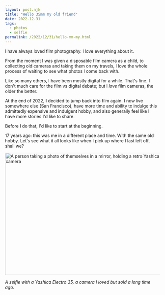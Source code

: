 ```yaml
---
layout: post.njk
title: "Hello 35mm my old friend"
date: 2022-12-31
tags: 
  - photos
  - selfie
permalink: /2022/12/31/hello-mm-my.html
---
```

I have always loved film photography. I love everything about it.

From the moment I was given a disposable film camera as a child, to collecting old cameras and taking them on my travels, I love the whole process of waiting to see what photos I come back with.

Like so many others, I have been mostly digital for a while. That's fine. I don't much care for the film vs digital debate; but I _love_ film cameras, the older the better.

At the end of 2022, I decided to jump back into film again. I now live somewhere else (San Francisco), have more time and ability to indulge this admittedly expensive and indulgent hobby, and also generally feel like I have more stories I'd like to share.

Before I do that, I'd like to start at the beginning.

17 years ago: this was me in a different place and time. With the same old hobby. Let's see what it all looks like when I pick up where I last left off, shall we?

<img src="/photos/uploads/71f447e5d7.jpg" width="600" height="397" alt="A person taking a photo of themselves in a mirror, holding a retro Yashica Electro 35 camera">

_A selfie with a Yashica Electro 35, a camera I loved but sold a long time ago._
